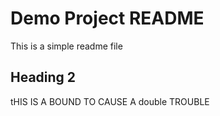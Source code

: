 # Demo Project README

This is a simple readme file


## Heading 2 


tHIS IS A BOUND TO CAUSE A  double TROUBLE